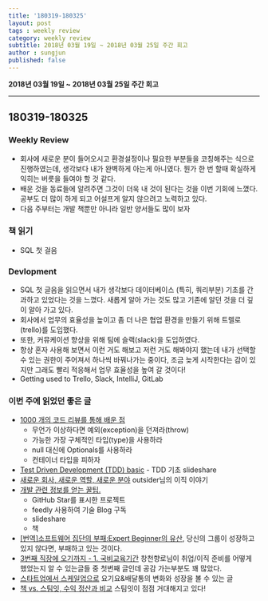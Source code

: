 ```yaml
---
title: '180319-180325'  
layout: post  
tags : weekly review
category: weekly review
subtitle: 2018년 03월 19일 ~ 2018년 03월 25일 주간 회고
author : sungjun
published: false
---
```


**2018년 03월 19일 ~ 2018년 03월 25일 주간 회고** 

---

## 180319-180325

### Weekly Review
  - 회사에 새로운 분이 들어오시고 환경설정이나 필요한 부분들을 코칭해주는 식으로 진행하였는데, 생각보다 내가 완벽하게 아는게 아니였다. 뭔가 한 번 할때 확실하게 익히는 버릇을 들여야 할 것 같다.
  - 배운 것을 동료들에 알려주면 그것이 더욱 내 것이 된다는 것을 이번 기회에 느꼈다. 공부도 더 많이 하게 되고 어설프게 알지 않으려고 노력하고 있다.
  - 다음 주부터는 개발 책뿐만 아니라 일반 양서들도 많이 보자

### 책 읽기
  - SQL 첫 걸음

### Devlopment
  - SQL 첫 글음을 읽으면서 내가 생각보다 데이터베이스 (특히, 쿼리부분) 기초를 간과하고 있었다는 것을 느꼈다. 새롭게 알아 가는 것도 많고 기존에 알던 것을 더 깊이 알아 가고 있다.
  - 회사에서 업무의 효율성을 높이고 좀 더 나은 협업 환경을 만들기 위해 트렐로(trello)를 도입했다.
  - 또한, 커뮤케이션 향상을 위해 팀에 슬랙(slack)을 도입하였다.
  - 항상 혼자 사용해 보면서 이런 거도 해보고 저런 거도 해봐야지 했는데 내가 선택할 수 있는 권한이 주어져서 하나씩 바꿔나가는 중이다, 조금 늦게 시작한다는 감이 있지만 그래도 빨리 적응해서 업무 효율성을 높여 갈 것이다!
  - Getting used to Trello, Slack, IntelliJ, GitLab


### 이번 주에 읽었던 좋은 글
  - [1000 개의 코드 리뷰를 통해 배운 점](https://www.vobour.com/1000-%EA%B0%9C%EC%9D%98-%EC%BD%94%EB%93%9C-%EB%A6%AC%EB%B7%B0%EB%A5%BC-%ED%86%B5%ED%95%B4-%EB%B0%B0%EC%9A%B4-%EC%A0%90-what-i-learned-f)
    - 무언가 이상하다면 예외(exception)을 던져라(throw)
    - 가능한 가장 구체적인 타입(type)을 사용하라
    - null 대신에 Optionals를 사용하라
    - 컨테이너 타입을 피하자
  - [Test Driven Development (TDD) basic](https://www.slideshare.net/CurtPark1/test-driven-development-tdd-basic/) - TDD 기초 slideshare
  - [새로운 회사, 새로운 역할, 새로운 분야](https://blog.outsider.ne.kr/1361) outsider님의 이직 이야기
  - [개발 관련 정보를 얻는 꿀팁.](https://nesoy.github.io/articles/2018-03/How-get-devinfo#)
    - GitHub Star를 표시한 프로젝트
    - feedly 사용하여 기술 Blog 구독
    - slideshare
    - 책
  - [[번역]소프트웨어 집단의 부패:Expert Beginner의 유산](https://medium.com/@jwyeom63/%EC%86%8C%ED%94%84%ED%8A%B8%EC%9B%A8%EC%96%B4-%EC%A7%91%EB%8B%A8%EC%9D%98-%EB%B6%80%ED%8C%A8-expert-beginner%EC%9D%98-%EC%9C%A0%EC%82%B0-9d226b6ebde2), 당신의 그룹이 성장하고 있지 않다면, 부패하고 있는 것이다.
  - [3번째 직장에 오기까지 - 1. 국비교육기간](http://jojoldu.tistory.com/277) 창천향로님이 취업/이직 준비를 어떻게 했었는지 알 수 있는글들 중 첫번째 글인데 공감 가는부분도 꽤 많았다.
  - [스타트업에서 스케일업으로](https://rgpkorea.github.io/posts/rgpkorea-startup-to-scaleup/) 요기요&배달통의 변화와 성장을 볼 수 있는 글
  - [책 vs. 스팀잇, 수익 정산과 비교](https://steemit.com/kr-pen/@jongsiksong/vs) 스팀잇이 점점 거대해지고 있다!
